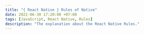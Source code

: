 ```yaml
---
title: "{ React Native } Rules of Native"
date: 2022-06-30 17:20:00 +07:00
tags: [JavaScript, React Native, Rules]
description: "The explanation about the React Native Rules."
---
```

